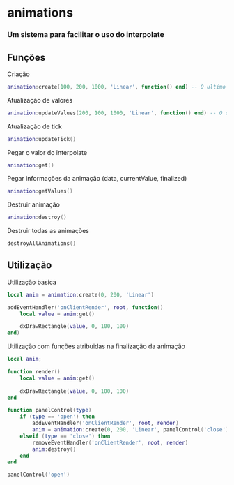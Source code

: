 # animations
### Um sistema para facilitar o uso do interpolate

## Funções
Criação
```lua
animation:create(100, 200, 1000, 'Linear', function() end) -- O ultimo argumento não é necessario
```
Atualização de valores
```lua
animation:updateValues(200, 100, 1000, 'Linear', function() end) -- O ultimo argumento não é necessario
```
Atualização de tick
```lua
animation:updateTick()
```
Pegar o valor do interpolate
```lua
animation:get()
```
Pegar informações da animação (data, currentValue, finalized)
```lua
animation:getValues()
```
Destruir animação
```lua
animation:destroy()
```
Destruir todas as animações
```lua
destroyAllAnimations()
```


## Utilização
Utilização basica
```lua
local anim = animation:create(0, 200, 'Linear')

addEventHandler('onClientRender', root, function()
    local value = anim:get()

    dxDrawRectangle(value, 0, 100, 100)
end)
```
Utilização com funções atribuidas na finalização da animação
```lua
local anim;

function render()
    local value = anim:get()
    
    dxDrawRectangle(value, 0, 100, 100)
end

function panelControl(type)
    if (type == 'open') then
        addEventHandler('onClientRender', root, render)
        anim = animation:create(0, 200, 'Linear', panelControl('close'))
    elseif (type == 'close') then
        removeEventHandler('onClientRender', root, render)
        anim:destroy()
    end
end

panelControl('open')
```
